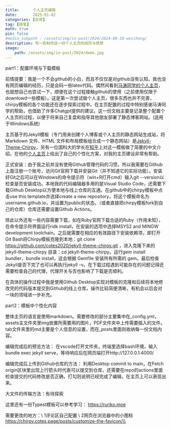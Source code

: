 ```yaml
---
title:      个人主页编辑
date:       2025-01-02
categories: [日常]
tag: [随笔]
math: true
pin: false
#media_subpath : /assets/img/in-post/2024/2024-08-16-weicheng/
description: 写一些制作这一份个人主页的经历与感想
image: 
    path: /assets/img/in-post/2024/demo.jpg
---
```


part1：配置环境与下载模板

前情提要：我是一个不会github的小白，而且不仅仅是对github没有认知，我也没有网页编辑的经历，只是会码一些latex代码。偶然间看到[马涛同学的个人主页](https://collapsar0615.github.io)，也就想自己也尝试一下，顺便在这个过程接触github的使用（之前使用仅限于downlowd一些模板）。这是第一次尝试做个人主页，很多东西也并不完善，chirpy模板的各个功能还在逐步探索过程中。在主页配置的过程中特别感谢马涛同学的帮助，也借助了许多Chatgpt提供的建议。这一份文档主要是记录整个配置个人主页的过程，以便于将来自己复盘和指导其他朋友部署了静态博客网站。(适用于Windows系统)

主页基于的Jekyll模板（专门用来创建个人博客或个人主页的静态网站生成站，将 Markdown 文件、HTML 文件和布局模板组合成一个静态网站）是[Jekyll-Theme-Chirpy](https://github.com/cotes2020/jekyll-theme-chirpy)，另有一位国科大的学长在[知乎](https://www.zhihu.com/question/20223939/answer/3486773682?utm_campaign=&utm_medium=social&utm_psn=1850986237260873728&utm_source=qq)上对这一模板做了简要的中文介绍，在他的[个人主页](https://huanyushi.github.io/)上给出了自己的个性化方案，对我的主页建设非常有帮助。

正式安装：由于我之前并没有使用Github管理代码的习惯，所以我需要在Github上面注册一个账号，访问Git官网下载并安装Git（并不知道它的实际功能）。安装好Git之后可以在Windows的命令提示符（win+R打开cmd）输入git --version以检查是否安装成功。本地我的代码编辑器多用的是Visual Studio Code，还需要下载Github Desktop以方便本地与线上仓库的互通。在github中的chirpy模板中点击use this template并选择create a new repository，将这个模板命名为username.github.io，并设置为public的状态。（或者直接把chirpy模板fork到自己的仓库）仓库还需要设置Github Actions。

除此以外还有一些内容需要下载，如在Ruby官网下载合适的Ruby（作用未知），在命令提示符界面运行ridk install，在安装的选项中选择MSYS2 and MINGW development toolchain。之后就需要在相应的有效路径下安装依赖项，即打开 Git Bash将Chirpy模板克隆到本地：git clone https://github.com/cotes2020/jekyll-theme-chirpy.git ，进入克隆下来的 jekyll-theme-chirpy 目录：cd jekyll-theme-chirpy。运行gem install bundler，bundle install，这会根据 Gemfile 安装所有所需的 gem。最后检查Jekyll是否下完了也可以再执行jekyll -v。在下载过程遇到可能存在的问题记得还需要检查自己的代理，代理开关与否也影响了下载是否顺利。

在具体的操作过程中我是使用Github Desktop实现对模板的克隆和后续将本地修改完的代码版本提交到Github的线上仓库，操作比较简便清晰，有机会以后会对一块的领域进一步补充。

part2：模板中个性化内容

整体主页的语言是使用markdown。需要修改的部分主要集中在_config.yml，assets主文件夹里img放置所需要用的图片，PDF文件夹中上传需要插入的文件。tab文件夹里的md主要是个人信息的设置，而在_posts里面则收纳每一份文档内容。

编辑完成后的预览方法：
在vscode打开文件夹，终端里选择bash环境，输入bundle exec jekyll serve，等待响应后在网页端打开http://127.0.0.1:4000/

编辑完成后上传到Github仓库的方法：
利用Desktop commit to main，在Fetch origin区块里出现上行箭头时代表可以提交到仓库，还需要在repo的actions里面检查提交的代码修改是否正确，打勾则说明已经完成了编辑，在主页上可以表现出来。

大文件的传输方法：有待探索

这里还有一份Typest模板可以参考学习：
https://ruriko.moe

需要更改的地方：\\
1评论区自己配置 \\
2网页在浏览器中的小图标 https://chirpy.cotes.page/posts/customize-the-favicon/\\
